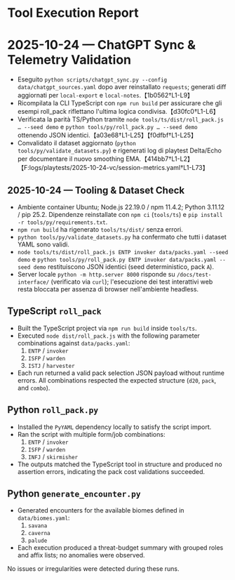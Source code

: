# Tool Execution Report

# 2025-10-24 — ChatGPT Sync & Telemetry Validation
- Eseguito `python scripts/chatgpt_sync.py --config data/chatgpt_sources.yaml` dopo aver reinstallato `requests`; generati diff aggiornati per `local-export` e `local-notes`.【1b0562†L1-L9】
- Ricompilata la CLI TypeScript con `npm run build` per assicurare che gli esempi roll_pack riflettano l'ultima logica condivisa.【d30fc0†L1-L6】
- Verificata la parità TS/Python tramite `node tools/ts/dist/roll_pack.js … --seed demo` e `python tools/py/roll_pack.py … --seed demo` ottenendo JSON identici.【a03e68†L1-L25】【f0dfbf†L1-L25】
- Convalidato il dataset aggiornato (`python tools/py/validate_datasets.py`) e rigenerati log di playtest Delta/Echo per documentare il nuovo smoothing EMA.【414bb7†L1-L2】【F:logs/playtests/2025-10-24-vc/session-metrics.yaml†L1-L73】

## 2025-10-24 — Tooling & Dataset Check
- Ambiente container Ubuntu; Node.js 22.19.0 / npm 11.4.2; Python 3.11.12 / pip 25.2. Dipendenze reinstallate con `npm ci` (`tools/ts`) e `pip install -r tools/py/requirements.txt`.
- `npm run build` ha rigenerato `tools/ts/dist/` senza errori.
- `python tools/py/validate_datasets.py` ha confermato che tutti i dataset YAML sono validi.
- `node tools/ts/dist/roll_pack.js ENTP invoker data/packs.yaml --seed demo` e `python tools/py/roll_pack.py ENTP invoker data/packs.yaml --seed demo` restituiscono JSON identici (seed deterministico, pack `A`).
- Server locale `python -m http.server 8000` risponde su `/docs/test-interface/` (verificato via `curl`); l'esecuzione dei test interattivi web resta bloccata per assenza di browser nell'ambiente headless.

## TypeScript `roll_pack`
- Built the TypeScript project via `npm run build` inside `tools/ts`.
- Executed `node dist/roll_pack.js` with the following parameter combinations against `data/packs.yaml`:
  1. `ENTP` / `invoker`
  2. `ISFP` / `warden`
  3. `ISTJ` / `harvester`
- Each run returned a valid pack selection JSON payload without runtime errors. All combinations respected the expected structure (`d20`, `pack`, and `combo`).

## Python `roll_pack.py`
- Installed the `PyYAML` dependency locally to satisfy the script import.
- Ran the script with multiple form/job combinations:
  1. `ENTP` / `invoker`
  2. `ISFP` / `warden`
  3. `INFJ` / `skirmisher`
- The outputs matched the TypeScript tool in structure and produced no assertion errors, indicating the pack cost validations succeeded.

## Python `generate_encounter.py`
- Generated encounters for the available biomes defined in `data/biomes.yaml`:
  1. `savana`
  2. `caverna`
  3. `palude`
- Each execution produced a threat-budget summary with grouped roles and affix lists; no anomalies were observed.

No issues or irregularities were detected during these runs.

